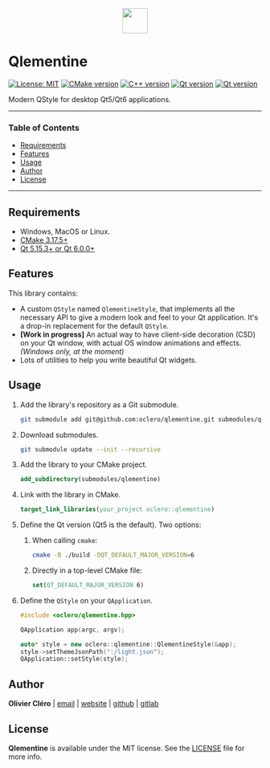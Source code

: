 <div align="center">
	<img height="50" src="branding/logo.svg">
</div>

# Qlementine

[![License: MIT](https://img.shields.io/badge/license-MIT-green)](https://mit-license.org/)
[![CMake version](https://img.shields.io/badge/CMake-3.17.5+-064F8C?logo=cmake)](https://www.qt.io)
[![C++ version](https://img.shields.io/badge/C++-17-00599C?logo=++)](https://www.qt.io)
[![Qt version](https://img.shields.io/badge/Qt-5.15.3+-41CD52?logo=qt)](https://www.qt.io)
[![Qt version](https://img.shields.io/badge/Qt-6.0.0+-41CD52?logo=qt)](https://www.qt.io)

Modern QStyle for desktop Qt5/Qt6 applications.

---

### Table of Contents

- [Requirements](#requirements)
- [Features](#features)
- [Usage](#usage)
- [Author](#author)
- [License](#license)

---

## Requirements

- Windows, MacOS or Linux.
- [CMake 3.17.5+](https://cmake.org/download)
- [Qt 5.15.3+ or Qt 6.0.0+](https://www.qt.io/download-qt-installer)

## Features

This library contains:

- A custom `QStyle` named `QlementineStyle`, that implements all the necessary API to give a modern look and feel to your Qt application. It's a drop-in replacement for the default `QStyle`.
- **[Work in progress]** An actual way to have client-side decoration (CSD) on your Qt window, with actual OS window animations and effects. *(Windows only, at the moment)*
- Lots of utilities to help you write beautiful Qt widgets.

## Usage

1. Add the library's repository as a Git submodule.

   ```bash
   git submodule add git@github.com:oclero/qlementine.git submodules/qlementine
   ```

2. Download submodules.

   ```bash
   git submodule update --init --recursive
   ```

3. Add the library to your CMake project.

   ```cmake
   add_subdirectory(submodules/qlementine)
   ```

4. Link with the library in CMake.

   ```cmake
   target_link_libraries(your_project oclero::qlementine)
   ```

5. Define the Qt version (Qt5 is the default). Two options:

    1. When calling `cmake`:

        ```bash
        cmake -B ./build -DQT_DEFAULT_MAJOR_VERSION=6
        ```

    2. Directly in a top-level CMake file:

        ```cmake
        set(QT_DEFAULT_MAJOR_VERSION 6)
        ```

6. Define the `QStyle` on your `QApplication`.

   ```c++
   #include <oclero/qlementine.hpp>

   QApplication app(argc, argv);

   auto* style = new oclero::qlementine::QlementineStyle(&app);
   style->setThemeJsonPath(":/light.json");
   QApplication::setStyle(style);
   ```

## Author

**Olivier Cléro** | [email](mailto:oclero@pm.me) | [website](https://www.olivierclero.com) | [github](https://www.github.com/oclero) | [gitlab](https://www.gitlab.com/oclero)

## License

**Qlementine** is available under the MIT license. See the [LICENSE](LICENSE) file for more info.

